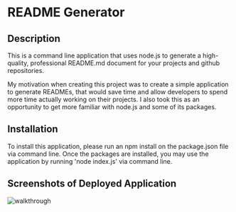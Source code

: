 # README Generator

## Description
This is a command line application that uses node.js to generate a high-quality, professional README.md document for your projects and github repositories.

My motivation when creating this project was to create a simple application to generate READMEs, that would save time and allow developers  to spend more time actually working on their projects. I also took this as an opportunity to get more familiar with node.js and some of its packages.

## Installation
To install this application, please run an npm install on the package.json file via command line. Once the packages are installed, you may use the application by running 'node index.js' via command line. 

## Screenshots of Deployed Application
![walkthrough](./assets/demo.gif.gif)
